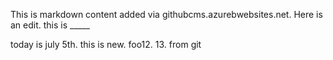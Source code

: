 This is markdown content added via githubcms.azurebwebsites.net. Here is an edit. this is _____

today is july 5th. this is new. foo12. 13. from git
